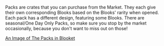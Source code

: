 Packs are crates that you can purchase from the Market. They each give their own corresponding Blooks based on the Blooks' rarity when opened.
Each pack has a different design, featuring some Blooks. There are seasonal/One Day Only Packs, so make sure you stop by the market occasionally, because you
don't want to miss out on those!

[An Image of The Packs in Blooket](https://user-images.githubusercontent.com/115640532/214436856-eeac1104-0510-404d-bc78-de7244745186.png)
